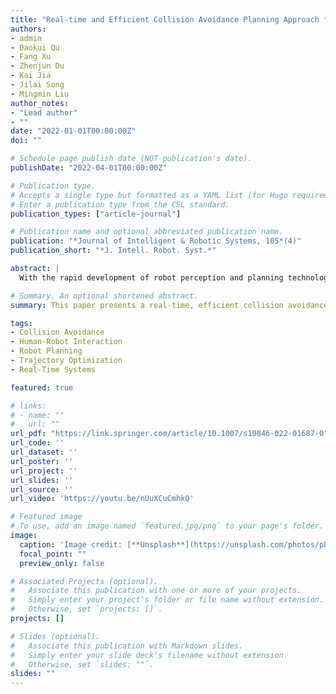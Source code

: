 ```yaml
---
title: "Real-time and Efficient Collision Avoidance Planning Approach for Safe Human-Robot Interaction"
authors:
- admin
- Daokui Qu
- Fang Xu
- Zhenjun Du
- Kai Jia
- Jilai Song
- Mingmin Liu
author_notes:
- "Lead author"
- ""
date: "2022-01-01T00:00:00Z"
doi: ""

# Schedule page publish date (NOT publication's date).
publishDate: "2022-04-01T00:00:00Z"

# Publication type.
# Accepts a single type but formatted as a YAML list (for Hugo requirements).
# Enter a publication type from the CSL standard.
publication_types: ["article-journal"]

# Publication name and optional abbreviated publication name.
publication: "*Journal of Intelligent & Robotic Systems, 105*(4)"
publication_short: "*J. Intell. Robot. Syst.*"

abstract: |
  With the rapid development of robot perception and planning technology, robots are gradually getting rid of fixed fences and working closely with humans in a shared workspace. The safety of human-robot coexistence becomes critical. Although various safety-related motion planning methods have been proposed to prevent robots from colliding with obstacles, collision avoidance planning in highly dynamic environments is still an open problem. In this paper, we propose a robust and efficient collision avoidance planning method that generates a collision-free trajectory in real-time by leveraging the complementary strengths of the potential field and optimization. Our approach starts with a new repulsive force generation method that quickly generates collision avoidance actions even if obstacles are moving faster than the robot. To ensure that the robot avoids collisions while converging toward the goal, an optimization method based on quadratic programming is designed to minimize the deviation of the post-optimized trajectory from the reference trajectory by fusing the whole body collision avoidance constraints and constraints dimensionality reduction. Finally, a closed-loop safety protection framework is presented, including obstacle perception, collision avoidance planning, and multi-task optimization. Compared with the existing state-of-the-art collision avoidance planners as well as advanced trajectory optimization methods, our method can generate a shorter collision-free trajectory in less time with a higher success rate. Detailed simulation comparison experiments, as well as real-world comparison experiments, are reported to verify the effectiveness of our method.

# Summary. An optional shortened abstract.
summary: This paper presents a real-time, efficient collision avoidance planning method for safe human-robot interaction, offering faster, more successful collision-free trajectory generation compared to existing methods.

tags:
- Collision Avoidance
- Human-Robot Interaction
- Robot Planning
- Trajectory Optimization
- Real-Time Systems

featured: true

# links:
# - name: ""
#   url: ""
url_pdf: "https://link.springer.com/article/10.1007/s10846-022-01687-0"
url_code: ''
url_dataset: ''
url_poster: ''
url_project: ''
url_slides: ''
url_source: ''
url_video: 'https://youtu.be/nUuXCuCmhkQ'

# Featured image
# To use, add an image named `featured.jpg/png` to your page's folder.
image:
  caption: 'Image credit: [**Unsplash**](https://unsplash.com/photos/pLCdAaMFLTE)'
  focal_point: ""
  preview_only: false

# Associated Projects (optional).
#   Associate this publication with one or more of your projects.
#   Simply enter your project's folder or file name without extension.
#   Otherwise, set `projects: []`.
projects: []

# Slides (optional).
#   Associate this publication with Markdown slides.
#   Simply enter your slide deck's filename without extension.
#   Otherwise, set `slides: ""`.
slides: ""
---
```

